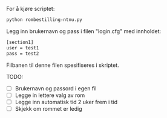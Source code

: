 For å kjøre scriptet:
```bash
python rombestilling-ntnu.py
```

Legg inn brukernavn og pass i filen "login.cfg" med innholdet:
```bash
[section1]
user = test1
pass = test2
```
Filbanen til denne filen spesifiseres i skriptet.


TODO:

- [ ] Brukernavn og passord i egen fil
- [ ] Legge in lettere valg av rom
- [ ] Legge inn automatisk tid 2 uker frem i tid
- [ ] Skjekk om rommet er ledig
